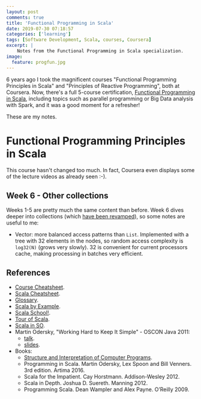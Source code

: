 ```yaml
---
layout: post
comments: true
title: 'Functional Programming in Scala'
date: 2019-07-30 07:18:57
categories: ['learning']
tags: [Software Development, Scala, courses, Coursera]
excerpt: |
    Notes from the Functional Programming in Scala specialization.
image:
  feature: progfun.jpg
---
```


6 years ago I took the magnificent courses "Functional Programming Principles in Scala" and "Principles of Reactive
Programming", both at Coursera. Now, there's a full 5-course certification,
[Functional Programming in Scala](https://www.coursera.org/specializations/scala),
including topics such as parallel programming or Big Data analysis with Spark, and it was a good moment for a refresher!

These are my notes.

# Functional Programming Principles in Scala

This course hasn't changed too much. In fact, Coursera even displays some of the lecture videos as already seen :-).

## Week 6 - Other collections

Weeks 1-5 are pretty much the same content than before. Week 6 dives deeper into collections (which [have been
revamped](https://www.scala-lang.org/blog/2017/02/28/collections-rework.html)), so some notes are useful to me:

- Vector: more balanced access patterns than `List`. Implemented with a tree with 32 elements in the nodes, so
random access complexity is `log32(N)` (grows very slowly). 32 is convenient for current processors cache, making
processing in batches very efficient.

## References

- [Course Cheatsheet](https://github.com/lampepfl/progfun-wiki/blob/gh-pages/CheatSheet.md).
- [Scala Cheatsheet](https://docs.scala-lang.org/cheatsheets/).
- [Glossary](https://docs.scala-lang.org/glossary/).
- [Scala by Example](https://www.scala-lang.org/old/sites/default/files/linuxsoft_archives/docu/files/ScalaByExample.pdf).
- [Scala School!](http://twitter.github.io/scala_school/).
- [Tour of Scala](https://docs.scala-lang.org/tour/tour-of-scala.html).
- [Scala in SO](https://stackoverflow.com/tags/scala/info).
- Martin Odersky, "Working Hard to Keep It Simple" - OSCON Java 2011:
  - [talk](https://www.youtube.com/watch?v=3jg1AheF4n0).
  - [slides](https://www.slideshare.net/Odersky/oscon-keynote-working-hard-to-keep-it-simple).
- Books:
    - [Structure and Interpretation of Computer Programs](https://mitpress.mit.edu/sites/default/files/sicp/index.html).
    - Programming in Scala. Martin Odersky, Lex Spoon and Bill Venners. 3rd edition. Artima 2016.
    - Scala for the Impatient. Cay Horstmann. Addison-Wesley 2012.
    - Scala in Depth. Joshua D. Suereth. Manning 2012.
    - Programming Scala. Dean Wampler and Alex Payne. O’Reilly 2009.
